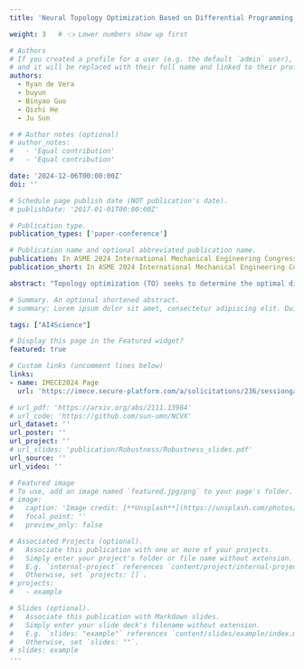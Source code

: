 ```yaml
---
title: 'Neural Topology Optimization Based on Differential Programming With Principled Constrained Optimization '

weight: 3   # 👈 Lower numbers show up first

# Authors
# If you created a profile for a user (e.g. the default `admin` user), write the username (folder name) here
# and it will be replaced with their full name and linked to their profile.
authors:
  - Ryan de Vera
  - buyun
  - Binyao Guo
  - Qizhi He
  - Ju Sun

# # Author notes (optional)
# author_notes:
#   - 'Equal contribution'
#   - 'Equal contribution'

date: '2024-12-06T00:00:00Z'
doi: ''

# Schedule page publish date (NOT publication's date).
# publishDate: '2017-01-01T00:00:00Z'

# Publication type.
publication_types: ['paper-conference']

# Publication name and optional abbreviated publication name.
publication: In ASME 2024 International Mechanical Engineering Congress and Exposition (IMECE2024) 
publication_short: In ASME 2024 International Mechanical Engineering Congress and Exposition (IMECE2024) 

abstract: "Topology optimization (TO) seeks to determine the optimal distribution of material within a specified design domain for maximizing the structural performance while adhering to predefined constraints. Recent advancements in deep learning and neural network representations have shown significant promise in approximating PDE solutions, opening up a new avenue for synergy between these technologies and TO. In this study, we introduce a differential programming-based TO framework that leverages   effective non-convex optimization with the deep image prior (DIP) approach for the re-parameterization of the density field, with a focus on addressing the inherent challenges of TO due to combinatorial constraints. The proposed TO algorithm is developed based on a in-house non-convex optimization algorithm PyGranso, which provides a robust optimization method with the ability to handle non-convex, non-smooth and non-linear constrained optimization problems; thus, it enables higher effectiveness in navigating the complex constraint space for TO problems and enabling the discovery of optimal designs. Furthermore, the employment of DIP to parameterize the density field enhances the capacity of design representation and enforces higher smoothness as it leverages the latent structure of convolutional neural networks (CNNs). Compared with other (conventional and machine learning based) TO methods, our experimental results demonstrate the superiority of our proposed framework, especially in accurately preserving the constraints. By systematically evaluating its performance across a range of classical TO problems, including (1) MBB beam, (2) complex cases such as L-shaped structures with tricky loading paths, and (3) situations requiring the use of multiple materials in one design, the MBB beam, L-shaped structure with complex loading path, and the multi-material design problem, we have shown that our approach not only yields improved  design  in terms of material efficiency and structural integrity but also significantly enhances the feasibility of the optimization solutions. Our evaluation of TO methods is based on three key metrics: objective function (compliance), binary constraint adherence and volume constraint adherence. We compare our proposed method against the established Solid Isotropic Material with Penalization (SIMP) approach coupled with the Method of Moving Asymptotes (MMA). For example, in the case of the Cantilever Beam, MMA achieves a compliance of 255.66, incurs a binary constraint violation of 0.0609, and meets the volume constraint at 0.0. In contrast, our method achieves an improved compliance of 223.65 with zero violations in both binary and volume constraints. These results are consistent across various structures, highlighting our method’s ability to generate stiff and feasible designs."

# Summary. An optional shortened abstract.
# summary: Lorem ipsum dolor sit amet, consectetur adipiscing elit. Duis posuere tellus ac convallis placerat. Proin tincidunt magna sed ex sollicitudin condimentum.

tags: ["AI4Science"]

# Display this page in the Featured widget?
featured: true

# Custom links (uncomment lines below)
links:
- name: IMECE2024 Page
  url: 'https://imece.secure-platform.com/a/solicitations/236/sessiongallery/18040/application/144057'

# url_pdf: 'https://arxiv.org/abs/2111.13984'
# url_code: 'https://github.com/sun-umn/NCVX'
url_dataset: ''
url_poster: ''
url_project: ''
# url_slides: 'publication/Robustness/Robustness_slides.pdf'
url_source: ''
url_video: ''

# Featured image
# To use, add an image named `featured.jpg/png` to your page's folder.
# image:
#   caption: 'Image credit: [**Unsplash**](https://unsplash.com/photos/pLCdAaMFLTE)'
#   focal_point: ''
#   preview_only: false

# Associated Projects (optional).
#   Associate this publication with one or more of your projects.
#   Simply enter your project's folder or file name without extension.
#   E.g. `internal-project` references `content/project/internal-project/index.md`.
#   Otherwise, set `projects: []`.
# projects:
#   - example

# Slides (optional).
#   Associate this publication with Markdown slides.
#   Simply enter your slide deck's filename without extension.
#   E.g. `slides: "example"` references `content/slides/example/index.md`.
#   Otherwise, set `slides: ""`.
# slides: example
---
```


<!-- > [!NOTE]
> Click the _Cite_ button above to demo the feature to enable visitors to import publication metadata into their reference management software.

> [!NOTE]
> Create your slides in Markdown - click the _Slides_ button to check out the example.

Add the publication's **full text** or **supplementary notes** here. You can use rich formatting such as including [code, math, and images](https://docs.hugoblox.com/content/writing-markdown-latex/). -->

